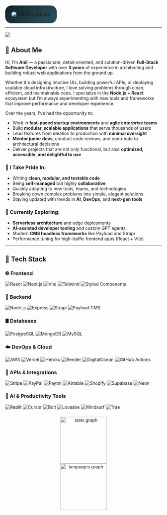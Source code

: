 <!-- 🎨 Colorful Animated Banner -->
<p align="center">
  <div style="display: inline-block; background: linear-gradient(135deg, #0f2027, #203a43, #2c5364); padding: 20px; border-radius: 20px;">
    <img src="https://readme-typing-svg.herokuapp.com?font=Fira+Code&size=26&pause=1000&center=true&vCenter=true&width=1000&height=100&lines=Hi+there+%F0%9F%91%8B+I'm+Anil!;Full-Stack+Developer+%7C+Node.js+%2B+React+Specialist;Turning+ideas+into+scalable+apps+%F0%9F%9A%80;Clean+Code+%E2%9C%94%EF%B8%8F+Scalable+Backends+%E2%9C%94%EF%B8%8F+Pixel-perfect+UIs+%E2%9C%94%EF%B8%8F" 
         alt="Anil Intro Banner" 
         style="border-radius: 10px;" />
  </div>
</p>

---
<div align="left">
  <img src="https://visitor-badge.laobi.icu/badge?page_id=anilgoswamistartbitsolutions.anilgoswamistartbitsolutions&"  />
</div>


## 🚀 About Me


Hi, I’m **Anil** — a passionate, detail-oriented, and solution-driven **Full-Stack Software Developer** with over **3 years** of experience in architecting and building robust web applications from the ground up.

Whether it's designing intuitive UIs, building powerful APIs, or deploying scalable cloud infrastructure, I love solving problems through clean, efficient, and maintainable code. I specialize in the **Node.js + React** ecosystem but I’m always experimenting with new tools and frameworks that improve performance and developer experience.

Over the years, I’ve had the opportunity to:
- Work in **fast-paced startup environments** and **agile enterprise teams**
- Build **modular, scalable applications** that serve thousands of users
- Lead features from ideation to production with **minimal oversight**
- **Mentor junior devs**, conduct code reviews, and contribute to architectural decisions
- Deliver projects that are not only functional, but also **optimized, accessible, and delightful to use**

### 🧩 I Take Pride In:
- Writing **clean, modular, and testable code**
- Being **self-managed** but highly **collaborative**
- Quickly adapting to new tools, teams, and technologies
- Breaking down complex problems into simple, elegant solutions
- Staying updated with trends in **AI**, **DevOps**, and **next-gen tools**

### 🌱 Currently Exploring:
- **Serverless architecture** and edge deployments
- **AI-assisted developer tooling** and custom GPT agents
- Modern **CMS headless frameworks** like Payload and Strapi
- Performance tuning for high-traffic frontend apps (React + Vite)

---

## 🧠 Tech Stack

### 🌐 Frontend
![React](https://img.shields.io/badge/-React-61DAFB?style=for-the-badge&logo=react&logoColor=000)
![Next.js](https://img.shields.io/badge/-Next.js-000000?style=for-the-badge&logo=next.js)
![Vite](https://img.shields.io/badge/-Vite-646CFF?style=for-the-badge&logo=vite&logoColor=fff)
![Tailwind](https://img.shields.io/badge/-Tailwind-06B6D4?style=for-the-badge&logo=tailwind-css)
![Styled Components](https://img.shields.io/badge/-Styled%20Components-DB7093?style=for-the-badge&logo=styled-components)

### 🔧 Backend
![Node.js](https://img.shields.io/badge/-Node.js-339933?style=for-the-badge&logo=node.js)
![Express](https://img.shields.io/badge/-Express-black?style=for-the-badge&logo=express)
![Strapi](https://img.shields.io/badge/-Strapi-2E7EEA?style=for-the-badge&logo=strapi)
![Payload CMS](https://img.shields.io/badge/-Payload%20CMS-000?style=for-the-badge)

### 🛢️ Databases
![PostgreSQL](https://img.shields.io/badge/-PostgreSQL-336791?style=for-the-badge&logo=postgresql)
![MongoDB](https://img.shields.io/badge/-MongoDB-47A248?style=for-the-badge&logo=mongodb)
![MySQL](https://img.shields.io/badge/-MySQL-00758F?style=for-the-badge&logo=mysql)

### ☁️ DevOps & Cloud
![AWS](https://img.shields.io/badge/-AWS-FF9900?style=for-the-badge&logo=amazonaws)
![Vercel](https://img.shields.io/badge/-Vercel-000?style=for-the-badge&logo=vercel)
![Heroku](https://img.shields.io/badge/-Heroku-430098?style=for-the-badge&logo=heroku)
![Render](https://img.shields.io/badge/-Render-46E3B7?style=for-the-badge&logo=render)
![DigitalOcean](https://img.shields.io/badge/-DigitalOcean-0080FF?style=for-the-badge&logo=digitalocean)
![GitHub Actions](https://img.shields.io/badge/-GitHub%20Actions-2088FF?style=for-the-badge&logo=github-actions)

### 🧩 APIs & Integrations
![Stripe](https://img.shields.io/badge/-Stripe-008CDD?style=for-the-badge&logo=stripe)
![PayPal](https://img.shields.io/badge/-PayPal-00457C?style=for-the-badge&logo=paypal)
![Paytm](https://img.shields.io/badge/-Paytm-002970?style=for-the-badge)
![Airtable](https://img.shields.io/badge/-Airtable-FF6950?style=for-the-badge&logo=airtable)
![Shopify](https://img.shields.io/badge/-Shopify-96BF48?style=for-the-badge&logo=shopify)
![Supabase](https://img.shields.io/badge/-Supabase-3ECF8E?style=for-the-badge&logo=supabase)
![Neon](https://img.shields.io/badge/-Neon-000000?style=for-the-badge&logo=neon)

### 🤖 AI & Productivity Tools
![Replit](https://img.shields.io/badge/-Replit-667881?style=for-the-badge&logo=replit)
![Cursor](https://img.shields.io/badge/-Cursor-000?style=for-the-badge)
![Bolt](https://img.shields.io/badge/-Bolt%20AI-blueviolet?style=for-the-badge)
![Lovaabe](https://img.shields.io/badge/-Lovaabe-black?style=for-the-badge)
![Windsurf](https://img.shields.io/badge/-Windsurf-ff69b4?style=for-the-badge)
![Trae](https://img.shields.io/badge/-Trae-5A5ADB?style=for-the-badge)


### 

<div align="center">
  <img src="https://github-readme-stats.vercel.app/api?username=anilgoswamistartbitsolutions&hide_title=false&hide_rank=false&show_icons=true&include_all_commits=true&count_private=true&disable_animations=false&theme=dracula&locale=en&hide_border=false&order=1" height="150" alt="stats graph" /> <br>
  <img src="https://github-readme-stats.vercel.app/api/top-langs?username=anilgoswamistartbitsolutions&locale=en&hide_title=false&layout=compact&card_width=320&langs_count=12&theme=dracula&hide_border=true&order=2" height="150" alt="languages graph"  />
</div>

###
